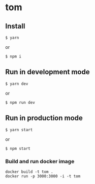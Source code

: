 # tom

## Install
```
$ yarn
```
or
```
$ npm i
```

## Run in development mode
```
$ yarn dev
```
or
```
$ npm run dev
```

## Run in production mode
```
$ yarn start
```
or 
```
$ npm start
```

### Build and run docker image
```
docker build -t tom .
docker run -p 3000:3000 -i -t tom
```